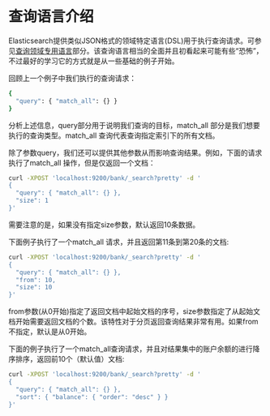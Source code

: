 # 查询语言介绍

Elasticsearch提供类似JSON格式的领域特定语言\(DSL\)用于执行查询请求。可参见[查询领域专用语言](/query-dsl/README.md)部分。该查询语言相当的全面并且初看起来可能有些“恐怖”，不过最好的学习它的方式就是从一些基础的例子开始。

回顾上一个例子中我们执行的查询请求：

```bash
{
  "query": { "match_all": {} }
}
```

分析上述信息，query部分用于说明我们查询的目标，match\_all 部分是我们想要执行的查询类型。match\_all 查询代表查询指定索引下的所有文档。

除了参数query，我们还可以提供其他参数从而影响查询结果。例如，下面的请求执行了match\_all 操作，但是仅返回一个文档：

```bash
curl -XPOST 'localhost:9200/bank/_search?pretty' -d '
{
  "query": { "match_all": {} },
  "size": 1
}'
```

需要注意的是，如果没有指定size参数，默认返回10条数据。

下面例子执行了一个match\_all 请求，并且返回第11条到第20条的文档:

```bash
curl -XPOST 'localhost:9200/bank/_search?pretty' -d '
{
  "query": { "match_all": {} },
  "from": 10,
  "size": 10
}'
```

from参数\(从0开始\)指定了返回文档中起始文档的序号，size参数指定了从起始文档开始需要返回文档的个数。该特性对于分页返回查询结果非常有用。如果from不指定，默认是从0开始。

下面的例子执行了一个match\_all查询请求，并且对结果集中的账户余额的进行降序排序，返回前10个（默认值）文档:

```bash
curl -XPOST 'localhost:9200/bank/_search?pretty' -d '
{
  "query": { "match_all": {} },
  "sort": { "balance": { "order": "desc" } }
}'
```

